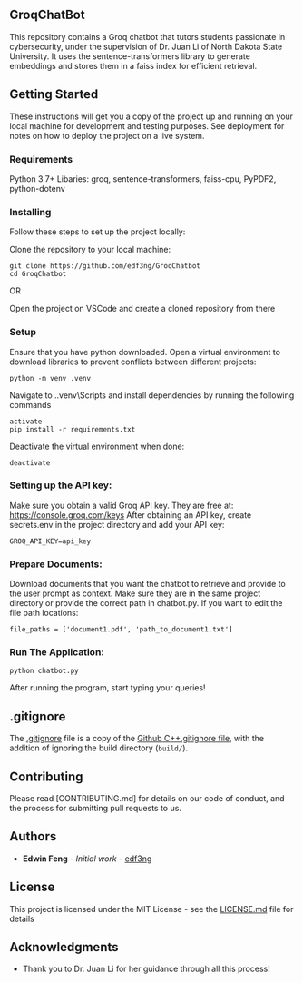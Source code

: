 ## GroqChatBot 

This repository contains a Groq chatbot that tutors students passionate in cybersecurity, under the supervision of Dr. Juan Li of North Dakota State University. It uses the sentence-transformers library to generate embeddings and stores them in a faiss index for efficient retrieval.

## Getting Started

These instructions will get you a copy of the project up and running on your local machine for development and testing purposes. See deployment for notes on how to deploy the project on a live system.

### Requirements

Python 3.7+
Libaries: groq, sentence-transformers, faiss-cpu, PyPDF2, python-dotenv

### Installing

Follow these steps to set up the project locally:

Clone the repository to your local machine:

```
git clone https://github.com/edf3ng/GroqChatbot
cd GroqChatbot
```

OR

Open the project on VSCode and create a cloned repository from there

### Setup

Ensure that you have python downloaded.
Open a virtual environment to download libraries to prevent conflicts between different projects:

```
python -m venv .venv
```

Navigate to .\.venv\Scripts and install dependencies by running the following commands

```
activate
pip install -r requirements.txt
```

Deactivate the virtual environment when done:

```
deactivate
```

### Setting up the API key:

Make sure you obtain a valid Groq API key. They are free at: https://console.groq.com/keys
After obtaining an API key, create secrets.env in the project directory and add your API key:

```
GROQ_API_KEY=api_key
```

### Prepare Documents:

Download documents that you want the chatbot to retrieve and provide to the user prompt as context. Make sure they are in the same project directory or provide the correct path in chatbot.py.
If you want to edit the file path locations:

```
file_paths = ['document1.pdf', 'path_to_document1.txt']
```

### Run The Application:
```
python chatbot.py
```

After running the program, start typing your queries!

## .gitignore

The [.gitignore](.gitignore) file is a copy of the [Github C++.gitignore file](https://github.com/github/gitignore/blob/master/C%2B%2B.gitignore),
with the addition of ignoring the build directory (`build/`).

## Contributing

Please read [CONTRIBUTING.md] for details on our code of conduct, and the process for submitting pull requests to us.

## Authors

* **Edwin Feng** - *Initial work* - [edf3ng](https://github.com/edf3ng)

## License

This project is licensed under the MIT License - see the [LICENSE.md](LICENSE.md) file for details

## Acknowledgments

* Thank you to Dr. Juan Li for her guidance through all this process!
